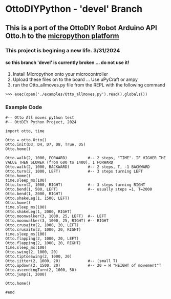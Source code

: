 # OttoDIYPython - 'devel' Branch

## This is a port of the OttoDIY Robot Arduino API Otto.h to the [micropython platform](https://docs.micropython.org/en/latest/)

### This project is begining a new life. 3/31/2024
#### so this branch 'devel' is currently broken ... do not use it!

1) Install Micropython onto your microcontroller
2) Upload these files on to the board ... Use uPyCraft or ampy
3) run the Otto_allmoves.py file from the REPL with the following command

`>>> exec(open('./examples/Otto_allmoves.py').read(),globals())`

### Example Code
```
#-- Otto All moves python test 
#-- OttDIY Python Project, 2024

import otto, time

Otto = otto.Otto()
Otto.init(D3, D4, D7, D8, True, D5)
Otto.home()

Otto.walk(2, 1000, FORWARD)         #-- 2 steps, "TIME". IF HIGHER THE VALUE THEN SLOWER (from 600 to 1400), 1 FORWARD
Otto.walk(2, 1000, BACKWARD)        #-- 2 steps, T, -1 BACKWARD 
Otto.turn(2, 1000, LEFT)            #-- 3 steps turning LEFT
Otto.home()
time.sleep_ms(100)  
Otto.turn(2, 1000, RIGHT)           #-- 3 steps turning RIGHT 
Otto.bend(1, 500, LEFT)             #-- usually steps =1, T=2000
Otto.bend(1, 2000, RIGHT)     
Otto.shakeLeg(1, 1500, LEFT)
Otto.home()
time.sleep_ms(100)
Otto.shakeLeg(1, 2000, RIGHT)
Otto.moonwalker(3, 1000, 25, LEFT)  #-- LEFT
Otto.moonwalker(3, 1000, 25, RIGHT) #-- RIGHT  
Otto.crusaito(2, 1000, 20, LEFT)
Otto.crusaito(2, 1000, 20, RIGHT)
time.sleep_ms(100)
Otto.flapping(2, 1000, 20, LEFT)
Otto.flapping(2, 1000, 20, RIGHT)
time.sleep_ms(100)
Otto.swing(2, 1000, 20)
Otto.tiptoeSwing(2, 1000, 20)
Otto.jitter(2, 1000, 20)            #-- (small T)
Otto.updown(2, 1500, 20)            #-- 20 = H "HEIGHT of movement"T 
Otto.ascendingTurn(2, 1000, 50)
Otto.jump(1, 2000)

Otto.home()

#end
```



